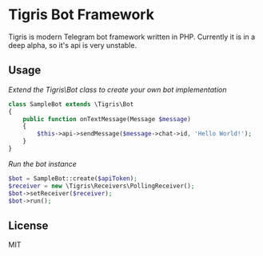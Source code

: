 # Tigris Bot Framework #

Tigris is modern Telegram bot framework written in PHP.
Currently it is in a deep alpha, so it's api is very unstable.

## Usage

*Extend the Tigris\Bot class to create your own bot implementation*
```php
class SampleBot extends \Tigris\Bot
{
    public function onTextMessage(Message $message)
    {
        $this->api->sendMessage($message->chat->id, 'Hello World!');
    }
}
```
*Run the bot instance*
```php
$bot = SampleBot::create($apiToken);
$receiver = new \Tigris\Receivers\PollingReceiver();
$bot->setReceiver($receiver);
$bot->run();
```

## License

MIT